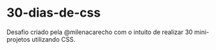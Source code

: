 # 30-dias-de-css
Desafio criado pela @milenacarecho com o intuito de realizar 30 mini-projetos utilizando CSS.

